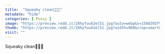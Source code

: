 ```yaml
---
title:  "Squeaky clean💙😉💦"
metadate: "hide"
categories: [ Pussy ]
image: "https://preview.redd.it/26hyfuu62el51.jpg?auto=webp&s=1508393f9e9a321cae48682e69ba640f47dfd632"
thumb: "https://preview.redd.it/26hyfuu62el51.jpg?width=960&crop=smart&auto=webp&s=bd353886c7ea6fe1472fedfe32be0ee28c204096"
visit: ""
---
```

Squeaky clean💙😉💦
